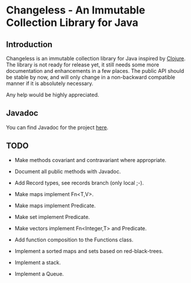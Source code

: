 Changeless - An Immutable Collection Library for Java
=====================================================

Introduction
------------

Changeless is an immutable collection library for Java inspired by 
[Clojure](http://www.clojure.org/ "Clojure"). The library is not ready for 
release yet, it still needs some more documentation and enhancements in a few 
places. The public API should be stable by now, and will only change in a 
non-backward compatible manner if it is absolutely necessary. 

Any help would be highly appreciated. 

Javadoc
-------
You can find Javadoc for the project [here](http://sunesimonsen.github.com/changeless/ "Javadoc"). 

TODO
----

* Make methods covariant and contravariant where appropriate.
* Document all public methods with Javadoc.
* Add Record types, see records branch (only local ;-).

* Make maps implement Fn<T,V>.
* Make maps implement Predicate<T>.
* Make set implement Predicate<T>.
* Make vectors implement Fn<Integer,T> and Predicate<Integer>.

* Add function composition to the Functions class.

* Implement a sorted maps and sets based on red-black-trees.
* Implement a stack.
* Implement a Queue.
